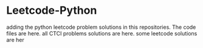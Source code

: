 # Leetcode-Python
adding the python leetcode problem solutions in this repositories. 
The code files are here.
all CTCI problems solutions are here.
some leetcode solutions are her










































































































































































































































































































































































































































































































































































































































